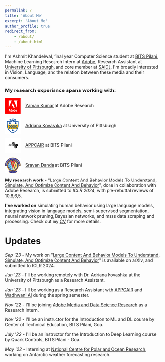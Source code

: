 ```yaml
---
permalink: /
title: 'About Me'
excerpt: 'About Me'
author_profile: true
redirect_from:
    - /about/
    - /about.html
---
```


I'm Ashmit Khandelwal, final year Computer Science student at [BITS Pilani](https://www.bits-pilani.ac.in/goa/), Machine Learning Research Intern at [Adobe](https://research.adobe.com/), Research Assistant at [University of Pittsburgh](https://www.pitt.edu/), and core member at [SAiDL](www.saidl.in). I'm broadly interested in Vision, Language, and the relation between these media and their consumers.

### My research experiance spans working with:

<img src="../files/adobe.png" width="50" height="50" align="center"/> &ensp; [Yaman Kumar](https://sites.google.com/view/yaman-kumar/) at Adobe Research

<img src="../files/pitt.png" width="50" height="50" align="center"/> &ensp; [Adriana Kovashka](https://people.cs.pitt.edu/~kovashka/) at University of Pittsburgh

<img src="../files/appcair.png" width="50" height="50" align="center"> &ensp; [APPCAIR](https://web.bits-pilani.ac.in/APPCAIR/) at BITS Pilani

<img src="../files/bits.png" width="50" height="50" align="center"> &ensp; [Sravan Danda](https://scholar.google.com/citations?user=5kSGWFoAAAAJ&hl=en) at BITS Pilani

**My research work** - "[Large Content And Behavior Models To Understand, Simulate, And Optimize Content And Behavior](https://arxiv.org/abs/2309.00359)", done in collaboration with Adobe Research, is submitted to *ICLR 2024*, with pre-rebuttal reviews of 10,8,6,5. 

**I've worked on** simulating human behavior using large language models, integrating vision in language models, semi-supervised segmentation, neural network pruning, Bayesian networks, and mass data scraping and processing. Check out my [CV](https://ashmitkx.github.io/files/ashmit-khandelwal-cv.pdf) for more details.

# Updates

_Sep '23_ - My work on "[Large Content And Behavior Models To Understand, Simulate, And Optimize Content And Behavior](https://arxiv.org/abs/2309.00359)" is available on arXiv, and submitted to ICLR 2024.

_Jun '23_ - I'll be working remotely with Dr. Adriana Kovashka at the University of Pittsburgh as a Research Assistant.

_Jan '23_ - I'll be working as a Research Assistant with [APPCAIR](https://www.bits-pilani.ac.in/appcair/) and [Wadhwani AI](https://www.wadhwaniai.org/) during the spring semester.

_Nov '22_ - I'll be joining [Adobe Media and Data Science Research](https://research.adobe.com/) as a Research Intern.

_Nov '22_ - I'll be an instructor for the Introduction to ML and DL course by Center of Technical Education, BITS Pilani, Goa.

<!-- _Sept '22_ - Offered a research internship at Adobe Media and Data Science Research, for summer 2023. -->

<!-- _July '22_ - Selected to attend the [6th Summer School on AI](http://cvit.iiit.ac.in/summerschool2022/index.php) organized by CVIT, IIITH. -->

_July '22_ - I'll be an instructor for the Introduction to Deep Learning course by Quark Controls, BITS Pilani - Goa.

<!-- _July '22_ - Selected to attend [Amazon ML Summer School 2022](https://amazonmlsummerschoolindia.splashthat.com/). -->

_May '22_ - Interning at [National Centre for Polar and Ocean Research](https://ncpor.res.in/), working on Antarctic weather forecasting research.

<br/>

<!-- [![Hits](https://hits.seeyoufarm.com/api/count/incr/badge.svg?url=https%3A%2F%2Fashmitkx.github.io&count_bg=%23096CDD&title_bg=%23555555&icon=&icon_color=%23E7E7E7&title=visits&edge_flat=true)](https://hits.seeyoufarm.com) -->
